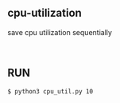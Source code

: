 ## cpu-utilization
save cpu utilization sequentially

</br>

## RUN

```bash
$ python3 cpu_util.py 10
```
